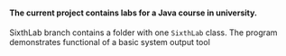 #### The current project contains labs for a Java course in university.
SixthLab branch contains a folder with one ```SixthLab``` class.
The program demonstrates functional of a basic system output tool